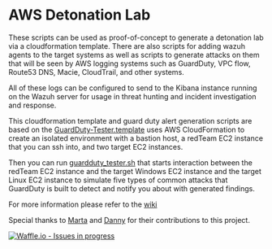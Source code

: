 # AWS Detonation Lab
These scripts can be used as proof-of-concept to generate a detonation lab via a cloudformation template. There are also scripts for adding wazuh agents to the target systems as well as scripts to generate attacks on them that will be seen by AWS logging systems such as GuardDuty, VPC flow, Route53 DNS, Macie, CloudTrail, and other systems. 

All of these logs can be configured to send to the Kibana instance running on the Wazuh server for usage in threat hunting and incident investigation and response.

This cloudformation template and guard duty alert generation scripts are based on the [GuardDuty-Tester.template](https://github.com/awslabs/amazon-guardduty-tester/blob/master/guardduty-tester.template) uses AWS CloudFormation to create an isolated environment with a bastion host, a redTeam EC2 instance that you can ssh into, and two target EC2 instances. 

Then you can run [guardduty_tester.sh](https://github.com/awslabs/amazon-guardduty-tester/blob/master/guardduty_tester.sh) that starts interaction between the redTeam EC2 instance and the target Windows EC2 instance and the target Linux EC2 instance to simulate five types of common attacks that GuardDuty is built to detect and notify you about with generated findings.

 For more information please refer to the [wiki](https://github.com/sonofagl1tch/AWSDetonationLab/wiki) 

Special thanks to [Marta](https://github.com/mgmacias95) and [Danny](https://github.com/randoh) for their contributions to this project.

[![Waffle.io - Issues in progress](https://badge.waffle.io/sonofagl1tch/AWSDetonationLab.png?label=in%20progress&title=In%20Progress)](http://waffle.io/sonofagl1tch/AWSDetonationLab)
